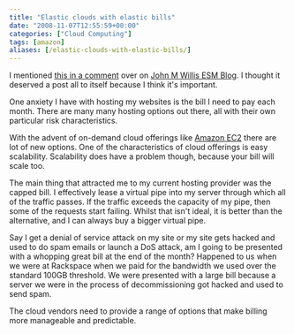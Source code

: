 ```yaml
---
title: "Elastic clouds with elastic bills"
date: "2008-11-07T12:55:59+00:00"
categories: ["Cloud Computing"]
tags: [amazon]
aliases: [/elastic-clouds-with-elastic-bills/]
---
```


I mentioned <a href="http://www.johnmwillis.com/amazon/clouddroplets/#comments">this in a comment</a> over on <a href="http://www.johnmwillis.com/">John M Willis ESM Blog</a>. I thought it deserved a post all to itself because I think it's important.

One anxiety I have with hosting my websites is the bill I need to pay each month. There are many many hosting options out there, all with their own particular risk characteristics.

With the advent of on-demand cloud offerings like <a href="http://aws.amazon.com/ec2/">Amazon EC2</a> there are lot of new options. One of the characteristics of cloud offerings is easy scalability. Scalability does have a problem though, because your bill will scale too.

The main thing that attracted me to my current hosting provider was the capped bill. I effectively lease a virtual pipe into my server through which all of the traffic passes. If the traffic exceeds the capacity of my pipe, then some of the requests start failing. Whilst that isn't ideal, it is better than the alternative, and I can always buy a bigger virtual pipe.

Say I get a denial of service attack on my site or my site gets hacked and used to do spam emails or launch a DoS attack, am I going to be presented with a whopping great bill at the end of the month? Happened to us when we were at Rackspace when we paid for the bandwidth we used over the standard 100GB threshold. We were presented with a large bill because a server we were in the process of decommissioning got hacked and used to send spam.

The cloud vendors need to provide a range of options that make billing more manageable and predictable.
